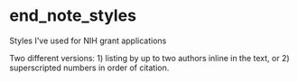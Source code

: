 # end_note_styles
Styles I've used for NIH grant applications

Two different versions: 1) listing by up to two authors inline in the text, or 2) superscripted numbers in order of citation.


